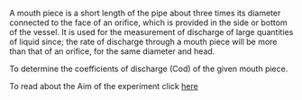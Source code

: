 A mouth piece is a short length of the pipe about three times its diameter connected to the face of an orifice, which is provided in the side or bottom of the vessel. It is used for the measurement of discharge of large quantities of liquid since; the rate of discharge through a mouth piece will be more than that of an orifice, for the same diameter and head. 

To determine the coefficients of discharge (Cod) of the given mouth piece. 

To read about the Aim of the experiment click [here](docs/4.Mouthpieces.pdf)
